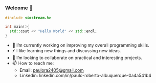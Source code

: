 ### Welcome 👋

```cpp
#include <iostream.h>

int main(){
  std::cout << "Hello World" << std::endl;
}
```

- 🔭 I’m currently working on improving my overall programming skills.
- ⚡  I like learning new things and discussing new ideas.
- 🌱 I’m looking to collaborate on practical and interesting projects.
- 📫 How to reach me: 
  - Email: paulora2405@gmail.com
  - Linkedin: linkedin.com/in/paulo-roberto-albuquerque-0a4a541b4
  

